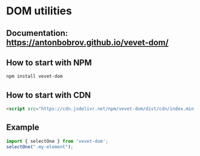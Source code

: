 # DOM utilities

## Documentation: https://antonbobrov.github.io/vevet-dom/



## How to start with NPM
```sh
npm install vevet-dom
```

## How to start with CDN
```html
<script src="https://cdn.jsdelivr.net/npm/vevet-dom/dist/cdn/index.min.js"></script>
```



## Example
```js
import { selectOne } from 'vevet-dom';
selectOne(".my-element");
```